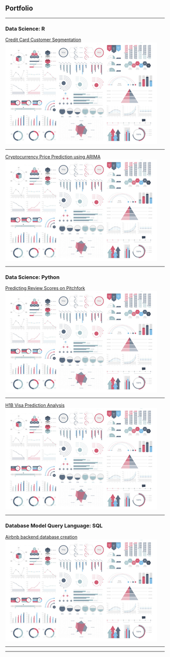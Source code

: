 ## Portfolio

---

### Data Science: R

[Credit Card Customer Segmentation](/1.1_Credit_card.md)
<img src="Images/dummy_thumbnail.jpg?raw=true"/>

---
[Cryptocurrency Price Prediction using ARIMA](/02_Crypto.pdf)
<img src="Images/dummy_thumbnail.jpg?raw=true"/>

---

### Data Science: Python

[Predicting Review Scores on Pitchfork](/2.1_pitch_fork.html)
<img src="Images/dummy_thumbnail.jpg?raw=true"/>

---
[H1B Visa Prediction Analysis](/H1B_Visa_Report.pdf)
<img src="Images/dummy_thumbnail.jpg?raw=true"/>

---

### Database Model Query Language: SQL

[Airbnb backend database creation](/3_SQL_airbnb.pdf)
<img src="Images/dummy_thumbnail.jpg?raw=true"/>

---





---
